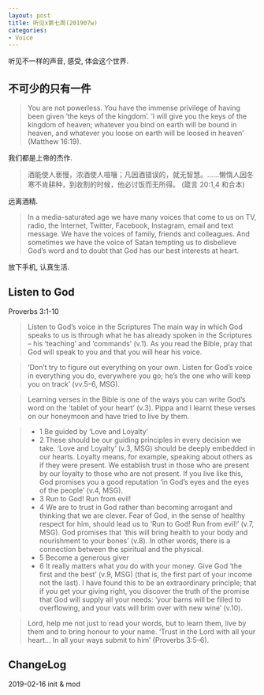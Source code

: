 ```yaml
---
layout: post
title: 听见x第七周(201907w)
categories:
- Voice
---
```

听见不一样的声音, 感受, 体会这个世界.

## 不可少的只有一件

> You are not powerless. You have the immense privilege of having been given ‘the keys of the kingdom’. ‘I will give you the keys of the kingdom of heaven; whatever you bind on earth will be bound in heaven, and whatever you loose on earth will be loosed in heaven’ (Matthew 16:19).

我们都是上帝的杰作. 

> 酒能使人亵慢，浓酒使人喧嚷；凡因酒错误的，就无智慧。......懒惰人因冬寒不肯耕种，到收割的时候，他必讨饭而无所得。 (箴言 20:1,4 和合本) 

远离酒精.

> In a media-saturated age we have many voices that come to us on TV, radio, the Internet, Twitter, Facebook, Instagram, email and text message. We have the voices of family, friends and colleagues. And sometimes we have the voice of Satan tempting us to disbelieve God’s word and to doubt that God has our best interests at heart. 

放下手机, 认真生活.

## Listen to God

Proverbs 3:1-10 

> Listen to God’s voice in the Scriptures The main way in which God speaks to us is through what he has already spoken in the Scriptures – his ‘teaching’ and ‘commands’ (v.1). As you read the Bible, pray that God will speak to you and that you will hear his voice. 

> ‘Don’t try to figure out everything on your own. Listen for God’s voice in everything you do, everywhere you go; he’s the one who will keep you on track’ (vv.5–6, MSG). 

> Learning verses in the Bible is one of the ways you can write God’s word on the ‘tablet of your heart’ (v.3). Pippa and I learnt these verses on our honeymoon and have tried to live by them. 

> - 1 Be guided by ‘Love and Loyalty’ 
> - 2 These should be our guiding principles in every decision we take. ‘Love and Loyalty’ (v.3, MSG) should be deeply embedded in our hearts. Loyalty means, for example, speaking about others as if they were present. We establish trust in those who are present by our loyalty to those who are not present. If you live like this, God promises you a good reputation ‘in God’s eyes and the eyes of the people’ (v.4, MSG). 
> - 3 Run to God! Run from evil! 
> - 4 We are to trust in God rather than becoming arrogant and thinking that we are clever. Fear of God, in the sense of healthy respect for him, should lead us to ‘Run to God! Run from evil!’ (v.7, MSG). God promises that ‘this will bring health to your body and nourishment to your bones’ (v.8). In other words, there is a connection between the spiritual and the physical. 
> - 5 Become a generous giver 
> - 6 It really matters what you do with your money. Give God ‘the first and the best’ (v.9, MSG) (that is, the first part of your income not the last). I have found this to be an extraordinary principle; that if you get your giving right, you discover the truth of the promise that God will supply all your needs: ‘your barns will be filled to overflowing, and your vats will brim over with new wine’ (v.10). 

> Lord, help me not just to read your words, but to learn them, live by them and to bring honour to your name. ‘Trust in the Lord with all your heart… In all your ways submit to him’ (Proverbs 3:5–6).

## ChangeLog

2019-02-16 init & mod
